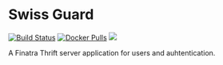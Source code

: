# Swiss Guard

[![Build Status](https://travis-ci.org/divanvisagie/swiss-guard.svg?branch=master)](https://travis-ci.org/divanvisagie/swiss-guard)
[![Docker Pulls](https://img.shields.io/docker/pulls/divanvisagie/swissguard.svg?maxAge=2592000)](https://hub.docker.com/r/divanvisagie/swissguard)
[![](https://imagelayers.io/badge/divanvisagie/swissguard:latest.svg)](https://imagelayers.io/?images=divanvisagie/swissguard:latest 'Get your own badge on imagelayers.io')

A Finatra Thrift server application for users and auhtentication.
